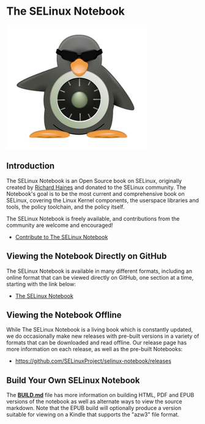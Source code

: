 # The SELinux Notebook

![SELinux Logo](./src/images/selinux-penguin.png)

## Introduction

The SELinux Notebook is an Open Source book on SELinux, originally created by
[Richard Haines](mailto:richard_c_haines@btinternet.com) and donated to the
SELinux community.  The Notebook's goal is to be the most current and
comprehensive book on SELinux, covering the Linux Kernel components, the
userspace libraries and tools, the policy toolchain, and the policy itself.

The SELinux Notebook is freely available, and contributions from the community
are welcome and encouraged!

* [Contribute to The SELinux Notebook](CONTRIBUTING.md)

## Viewing the Notebook Directly on GitHub

The SELinux Notebook is available in many different formats, including an
online format that can be viewed directly on GitHub, one section at a time,
starting with the link below:

* [The SELinux Notebook](src/title.md)

## Viewing the Notebook Offline

While The SELinux Notebook is a living book which is constantly updated, we do
occasionally make new releases with pre-built versions in a variety of formats
that can be downloaded and read offline.  Our release page has more
information on each release, as well as the pre-built Notebooks:

* https://github.com/SELinuxProject/selinux-notebook/releases

## Build Your Own SELinux Notebook

The [**BUILD.md**](BUILD.md) file has more information on building HTML, PDF
and EPUB versions of the notebook as well as alternate ways to view the
source markdown. Note that the EPUB build will optionally produce a version
suitable for viewing on a Kindle that supports the "azw3" file format.
